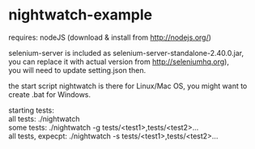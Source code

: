 nightwatch-example
==================


requires: nodeJS (download & install from http://nodejs.org/)

selenium-server is included as selenium-server-standalone-2.40.0.jar,<br>
you can replace it with actual version from http://seleniumhq.org),<br>
you will need to update setting.json then.<br>

the start script nightwatch is there for Linux/Mac OS, you might want to create .bat for Windows.

starting tests:<br>
all tests:          ./nightwatch<br>
some tests:         ./nightwatch -g tests/&lt;test1&gt;,tests/&lt;test2&gt;...<br>
all tests, expecpt: ./nightwatch -s tests/&lt;test1&gt;,tests/&lt;test2&gt;...<br>


